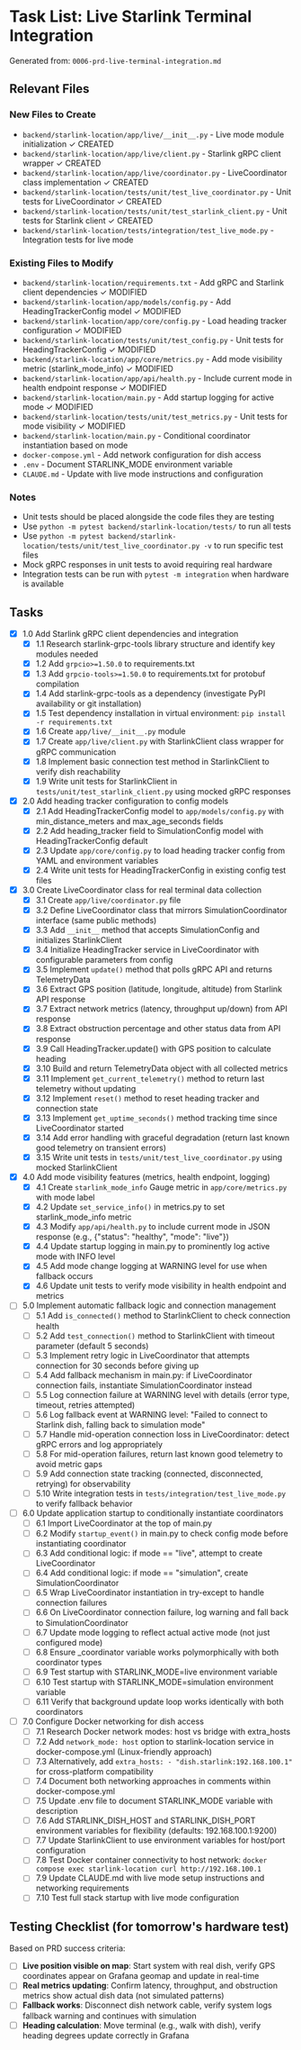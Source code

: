 # Task List: Live Starlink Terminal Integration

Generated from: `0006-prd-live-terminal-integration.md`

## Relevant Files

### New Files to Create

- `backend/starlink-location/app/live/__init__.py` - Live mode module initialization ✓ CREATED
- `backend/starlink-location/app/live/client.py` - Starlink gRPC client wrapper ✓ CREATED
- `backend/starlink-location/app/live/coordinator.py` - LiveCoordinator class implementation ✓ CREATED
- `backend/starlink-location/tests/unit/test_live_coordinator.py` - Unit tests for LiveCoordinator ✓ CREATED
- `backend/starlink-location/tests/unit/test_starlink_client.py` - Unit tests for Starlink client ✓ CREATED
- `backend/starlink-location/tests/integration/test_live_mode.py` - Integration tests for live mode

### Existing Files to Modify

- `backend/starlink-location/requirements.txt` - Add gRPC and Starlink client dependencies ✓ MODIFIED
- `backend/starlink-location/app/models/config.py` - Add HeadingTrackerConfig model ✓ MODIFIED
- `backend/starlink-location/app/core/config.py` - Load heading tracker configuration ✓ MODIFIED
- `backend/starlink-location/tests/unit/test_config.py` - Unit tests for HeadingTrackerConfig ✓ MODIFIED
- `backend/starlink-location/app/core/metrics.py` - Add mode visibility metric (starlink_mode_info) ✓ MODIFIED
- `backend/starlink-location/app/api/health.py` - Include current mode in health endpoint response ✓ MODIFIED
- `backend/starlink-location/main.py` - Add startup logging for active mode ✓ MODIFIED
- `backend/starlink-location/tests/unit/test_metrics.py` - Unit tests for mode visibility ✓ MODIFIED
- `backend/starlink-location/main.py` - Conditional coordinator instantiation based on mode
- `docker-compose.yml` - Add network configuration for dish access
- `.env` - Document STARLINK_MODE environment variable
- `CLAUDE.md` - Update with live mode instructions and configuration

### Notes

- Unit tests should be placed alongside the code files they are testing
- Use `python -m pytest backend/starlink-location/tests/` to run all tests
- Use `python -m pytest backend/starlink-location/tests/unit/test_live_coordinator.py -v` to run specific test files
- Mock gRPC responses in unit tests to avoid requiring real hardware
- Integration tests can be run with `pytest -m integration` when hardware is available

## Tasks

- [x] 1.0 Add Starlink gRPC client dependencies and integration
  - [x] 1.1 Research starlink-grpc-tools library structure and identify key modules needed
  - [x] 1.2 Add `grpcio>=1.50.0` to requirements.txt
  - [x] 1.3 Add `grpcio-tools>=1.50.0` to requirements.txt for protobuf compilation
  - [x] 1.4 Add starlink-grpc-tools as a dependency (investigate PyPI availability or git installation)
  - [x] 1.5 Test dependency installation in virtual environment: `pip install -r requirements.txt`
  - [x] 1.6 Create `app/live/__init__.py` module
  - [x] 1.7 Create `app/live/client.py` with StarlinkClient class wrapper for gRPC communication
  - [x] 1.8 Implement basic connection test method in StarlinkClient to verify dish reachability
  - [x] 1.9 Write unit tests for StarlinkClient in `tests/unit/test_starlink_client.py` using mocked gRPC responses

- [x] 2.0 Add heading tracker configuration to config models
  - [x] 2.1 Add HeadingTrackerConfig model to `app/models/config.py` with min_distance_meters and max_age_seconds fields
  - [x] 2.2 Add heading_tracker field to SimulationConfig model with HeadingTrackerConfig default
  - [x] 2.3 Update `app/core/config.py` to load heading tracker config from YAML and environment variables
  - [x] 2.4 Write unit tests for HeadingTrackerConfig in existing config test files

- [x] 3.0 Create LiveCoordinator class for real terminal data collection
  - [x] 3.1 Create `app/live/coordinator.py` file
  - [x] 3.2 Define LiveCoordinator class that mirrors SimulationCoordinator interface (same public methods)
  - [x] 3.3 Add `__init__` method that accepts SimulationConfig and initializes StarlinkClient
  - [x] 3.4 Initialize HeadingTracker service in LiveCoordinator with configurable parameters from config
  - [x] 3.5 Implement `update()` method that polls gRPC API and returns TelemetryData
  - [x] 3.6 Extract GPS position (latitude, longitude, altitude) from Starlink API response
  - [x] 3.7 Extract network metrics (latency, throughput up/down) from API response
  - [x] 3.8 Extract obstruction percentage and other status data from API response
  - [x] 3.9 Call HeadingTracker.update() with GPS position to calculate heading
  - [x] 3.10 Build and return TelemetryData object with all collected metrics
  - [x] 3.11 Implement `get_current_telemetry()` method to return last telemetry without updating
  - [x] 3.12 Implement `reset()` method to reset heading tracker and connection state
  - [x] 3.13 Implement `get_uptime_seconds()` method tracking time since LiveCoordinator started
  - [x] 3.14 Add error handling with graceful degradation (return last known good telemetry on transient errors)
  - [x] 3.15 Write unit tests in `tests/unit/test_live_coordinator.py` using mocked StarlinkClient

- [x] 4.0 Add mode visibility features (metrics, health endpoint, logging)
  - [x] 4.1 Create `starlink_mode_info` Gauge metric in `app/core/metrics.py` with mode label
  - [x] 4.2 Update `set_service_info()` in metrics.py to set starlink_mode_info metric
  - [x] 4.3 Modify `app/api/health.py` to include current mode in JSON response (e.g., {"status": "healthy", "mode": "live"})
  - [x] 4.4 Update startup logging in main.py to prominently log active mode with INFO level
  - [x] 4.5 Add mode change logging at WARNING level for use when fallback occurs
  - [x] 4.6 Update unit tests to verify mode visibility in health endpoint and metrics

- [ ] 5.0 Implement automatic fallback logic and connection management
  - [ ] 5.1 Add `is_connected()` method to StarlinkClient to check connection health
  - [ ] 5.2 Add `test_connection()` method to StarlinkClient with timeout parameter (default 5 seconds)
  - [ ] 5.3 Implement retry logic in LiveCoordinator that attempts connection for 30 seconds before giving up
  - [ ] 5.4 Add fallback mechanism in main.py: if LiveCoordinator connection fails, instantiate SimulationCoordinator instead
  - [ ] 5.5 Log connection failure at WARNING level with details (error type, timeout, retries attempted)
  - [ ] 5.6 Log fallback event at WARNING level: "Failed to connect to Starlink dish, falling back to simulation mode"
  - [ ] 5.7 Handle mid-operation connection loss in LiveCoordinator: detect gRPC errors and log appropriately
  - [ ] 5.8 For mid-operation failures, return last known good telemetry to avoid metric gaps
  - [ ] 5.9 Add connection state tracking (connected, disconnected, retrying) for observability
  - [ ] 5.10 Write integration tests in `tests/integration/test_live_mode.py` to verify fallback behavior

- [ ] 6.0 Update application startup to conditionally instantiate coordinators
  - [ ] 6.1 Import LiveCoordinator at the top of main.py
  - [ ] 6.2 Modify `startup_event()` in main.py to check config mode before instantiating coordinator
  - [ ] 6.3 Add conditional logic: if mode == "live", attempt to create LiveCoordinator
  - [ ] 6.4 Add conditional logic: if mode == "simulation", create SimulationCoordinator
  - [ ] 6.5 Wrap LiveCoordinator instantiation in try-except to handle connection failures
  - [ ] 6.6 On LiveCoordinator connection failure, log warning and fall back to SimulationCoordinator
  - [ ] 6.7 Update mode logging to reflect actual active mode (not just configured mode)
  - [ ] 6.8 Ensure _coordinator variable works polymorphically with both coordinator types
  - [ ] 6.9 Test startup with STARLINK_MODE=live environment variable
  - [ ] 6.10 Test startup with STARLINK_MODE=simulation environment variable
  - [ ] 6.11 Verify that background update loop works identically with both coordinators

- [ ] 7.0 Configure Docker networking for dish access
  - [ ] 7.1 Research Docker network modes: host vs bridge with extra_hosts
  - [ ] 7.2 Add `network_mode: host` option to starlink-location service in docker-compose.yml (Linux-friendly approach)
  - [ ] 7.3 Alternatively, add `extra_hosts: - "dish.starlink:192.168.100.1"` for cross-platform compatibility
  - [ ] 7.4 Document both networking approaches in comments within docker-compose.yml
  - [ ] 7.5 Update .env file to document STARLINK_MODE variable with description
  - [ ] 7.6 Add STARLINK_DISH_HOST and STARLINK_DISH_PORT environment variables for flexibility (defaults: 192.168.100.1:9200)
  - [ ] 7.7 Update StarlinkClient to use environment variables for host/port configuration
  - [ ] 7.8 Test Docker container connectivity to host network: `docker compose exec starlink-location curl http://192.168.100.1`
  - [ ] 7.9 Update CLAUDE.md with live mode setup instructions and networking requirements
  - [ ] 7.10 Test full stack startup with live mode configuration

## Testing Checklist (for tomorrow's hardware test)

Based on PRD success criteria:

- [ ] **Live position visible on map**: Start system with real dish, verify GPS coordinates appear on Grafana geomap and update in real-time
- [ ] **Real metrics updating**: Confirm latency, throughput, and obstruction metrics show actual dish data (not simulated patterns)
- [ ] **Fallback works**: Disconnect dish network cable, verify system logs fallback warning and continues with simulation
- [ ] **Heading calculation**: Move terminal (e.g., walk with dish), verify heading degrees update correctly in Grafana
